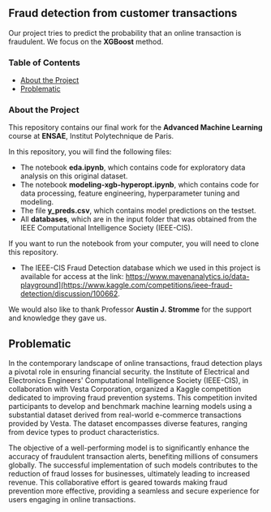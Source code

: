 ## Fraud detection from customer transactions

Our project tries to predict the probability that an online transaction is fraudulent. We focus on the **XGBoost** method.

### Table of Contents

* [About the Project](#about_the_project)
* [Problematic](#prob)
  
### About the Project
This repository contains our final work for the **Advanced Machine Learning** course at **ENSAE**, Institut Polytechnique de Paris.

In this repository, you will find the following files:
* The notebook **eda.ipynb**, which contains code for exploratory data analysis on this original dataset.
* The notebook **modeling-xgb-hyperopt.ipynb**, which contains code for data processing, feature engineering, hyperparameter tuning and modeling.
* The file **y_preds.csv**, which contains model predictions on the testset.
* All **databases**, which are in the input folder that was obtained from the IEEE Computational Intelligence Society (IEEE-CIS).

If you want to run the notebook from your computer, you will need to clone this repository.

* The IEEE-CIS Fraud Detection database which we used in this project is available for access at the link: https://www.mavenanalytics.io/data-playground](https://www.kaggle.com/competitions/ieee-fraud-detection/discussion/100662.

We would also like to thank Professor **Austin J. Stromme** for the support and knowledge they gave us.

## Problematic
In the contemporary landscape of online transactions, fraud detection plays a pivotal role in ensuring financial security. the Institute of Electrical and Electronics Engineers' Computational Intelligence Society (IEEE-CIS), in collaboration with Vesta Corporation, organized a Kaggle competition dedicated to improving fraud prevention systems. This competition invited participants to develop and benchmark machine learning models using a substantial dataset derived from real-world e-commerce transactions provided by Vesta. The dataset encompasses diverse features, ranging from device types to product characteristics.

The objective of a well-performing model is to significantly enhance the accuracy of fraudulent transaction alerts, benefiting millions of consumers globally. The successful implementation of such models contributes to the reduction of fraud losses for businesses, ultimately leading to increased revenue. This collaborative effort is geared towards making fraud prevention more effective, providing a seamless and secure experience for users engaging in online transactions.
<br>
